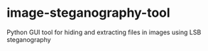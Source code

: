 # image-steganography-tool
Python GUI tool for hiding and extracting files in images using LSB steganography

